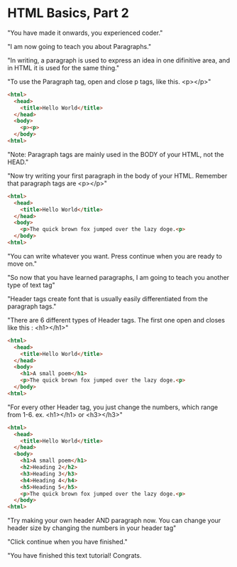 # HTML Basics, Part 2

"You have made it onwards, you experienced coder."

"I am now going to teach you about Paragraphs."

"In writing, a paragraph is used to express an idea in one difinitive area, and in HTML it is used for the same thing."

"To use the Paragraph tag, open and close p tags, like this. \<p>\</p>"

````html
<html>
  <head>
    <title>Hello World</title>
  </head>
  <body>
    <p><p>
  </body>
<html>
````

"Note: Paragraph tags are mainly used in the BODY of your HTML, not the HEAD."

"Now try writing your first paragraph in the body of your HTML. Remember that paragraph tags are \<p>\</p>"

````html
<html>
  <head>
    <title>Hello World</title>
  </head>
  <body>
    <p>The quick brown fox jumped over the lazy doge.<p>
  </body>
<html>
````

"You can write whatever you want. Press continue when you are ready to move on."

"So now that you have learned paragraphs, I am going to teach you another type of text tag"

"Header tags create font that is usually easily differentiated from the paragraph tags."

"There are 6 different types of Header tags. The first one open and closes like this : \<h1>\</h1>"

````html
<html>
  <head>
    <title>Hello World</title>
  </head>
  <body>
    <h1>A small poem</h1>
    <p>The quick brown fox jumped over the lazy doge.<p>
  </body>
<html>
````

"For every other Header tag, you just change the numbers, which range from 1-6. ex. \<h1>\</h1> or \<h3>\</h3>"

````html
<html>
  <head>
    <title>Hello World</title>
  </head>
  <body>
    <h1>A small poem</h1>
    <h2>Heading 2</h2>
    <h3>Heading 3</h3>
    <h4>Heading 4</h4>
    <h5>Heading 5</h5>
    <p>The quick brown fox jumped over the lazy doge.<p>
  </body>
<html>
````

"Try making your own header AND paragraph now. You can change your header size by changing the numbers in your header tag"

"Click continue when you have finished."

"You have finished this text tutorial! Congrats.
